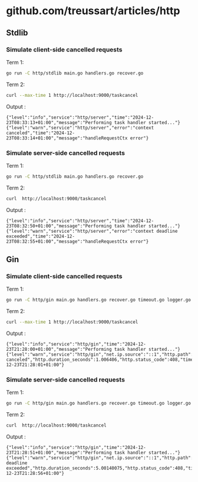 # github.com/treussart/articles/http

## Stdlib

### Simulate client-side cancelled requests

Term 1:
````bash
go run -C http/stdlib main.go handlers.go recover.go
````

Term 2:
````bash
curl --max-time 1 http://localhost:9000/taskcancel
````

Output :

```
{"level":"info","service":"http/server","time":"2024-12-23T08:33:13+01:00","message":"Performing task handler started..."}
{"level":"warn","service":"http/server","error":"context canceled","time":"2024-12-23T08:33:14+01:00","message":"handleRequestCtx error"}
```

### Simulate server-side cancelled requests

Term 1:
````bash
go run -C http/stdlib main.go handlers.go recover.go
````

Term 2:
```bash
curl  http://localhost:9000/taskcancel
```

Output :

```
{"level":"info","service":"http/server","time":"2024-12-23T08:32:50+01:00","message":"Performing task handler started..."}
{"level":"warn","service":"http/server","error":"context deadline exceeded","time":"2024-12-23T08:32:55+01:00","message":"handleRequestCtx error"}
```


## Gin

### Simulate client-side cancelled requests

Term 1:
````bash
go run -C http/gin main.go handlers.go recover.go timeout.go logger.go
````

Term 2:
````bash
curl --max-time 1 http://localhost:9000/taskcancel
````

Output :

```
{"level":"info","service":"http/gin","time":"2024-12-23T21:28:00+01:00","message":"Performing task handler started..."}
{"level":"warn","service":"http/gin","net.ip.source":"::1","http.path":"/taskcancel","http.method":"GET","http.proto":"HTTP/1.1","error":"context canceled","http.duration_seconds":1.006406,"http.status_code":408,"time":"2024-12-23T21:28:01+01:00"}
```

### Simulate server-side cancelled requests

Term 1:
````bash
go run -C http/gin main.go handlers.go recover.go timeout.go logger.go
````

Term 2:
```bash
curl  http://localhost:9000/taskcancel
```

Output :

```
{"level":"info","service":"http/gin","time":"2024-12-23T21:28:51+01:00","message":"Performing task handler started..."}
{"level":"warn","service":"http/gin","net.ip.source":"::1","http.path":"/taskcancel","http.method":"GET","http.proto":"HTTP/1.1","error":"context deadline exceeded","http.duration_seconds":5.00140075,"http.status_code":408,"time":"2024-12-23T21:28:56+01:00"}
```
